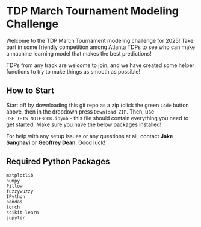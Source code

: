 # TDP March Tournament Modeling Challenge

Welcome to the TDP March Tournament modeling challenge for 2025! Take part in some friendly competition among Atlanta TDPs to see who can make a machine learning model that makes the best predictions!

TDPs from any track are welcome to join, and we have created some helper functions to try to make things as smooth as possible!

## How to Start

Start off by downloading this git repo as a zip (click the green `Code` button above, then in the dropdown press `Download ZIP`. Then, use `USE_THIS_NOTEBOOK.ipynb` - this file should contain everything you need to get started. Make sure you have the below packages installed!

For help with any setup issues or any questions at all, contact <b>Jake Sanghavi</b> or <b>Geoffrey Dean</b>. Good luck!

## Required Python Packages

```
matplotlib
numpy
Pillow
fuzzywuzzy
IPython
pandas
torch
scikit-learn
jupyter
```
